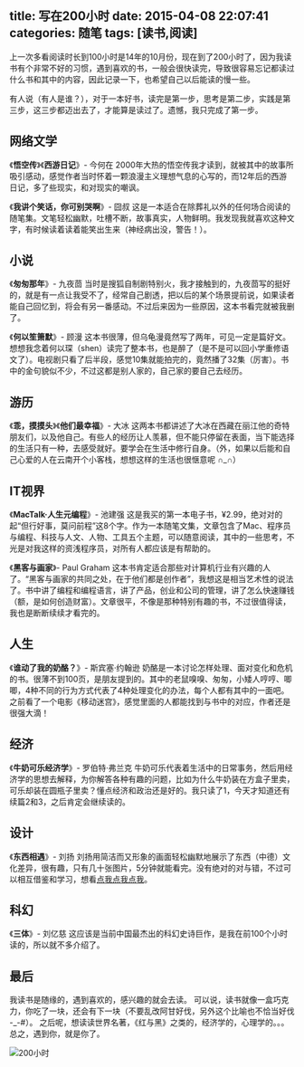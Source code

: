 title: 写在200小时
date: 2015-04-08 22:07:41
categories: 随笔
tags: [读书,阅读]
---
上一次多看阅读时长到100小时是14年的10月份，现在到了200小时了，因为我读书有个非常不好的习惯，遇到喜欢的书，一般会很快读完，导致很容易忘记都读过什么书和其中的内容，因此记录一下，也希望自己以后能读的慢一些。

有人说（有人是谁？），对于一本好书，读完是第一步，思考是第二步，实践是第三步，这三步都迈出去了，才能算是读过了。遗憾，我只完成了第一步。

## 网络文学
《**悟空传**》《**西游日记**》- 今何在
2000年大热的悟空传我才读到，就被其中的故事所吸引感动，感觉作者当时怀着一颗浪漫主义理想气息的心写的，而12年后的西游日记，多了些现实，和对现实的嘲讽。
<!-- more -->
《**我讲个笑话，你可别哭啊**》- 囧叔
这是一本适合在除葬礼以外的任何场合阅读的随笔集。文笔轻松幽默，吐槽不断，故事真实，人物鲜明。我发现我就喜欢这种文字，有时候读着读着能笑出生来（神经病出没，警告！）。

## 小说
《**匆匆那年**》- 九夜茴
当时是搜狐自制剧特别火，我才接触到的，九夜茴写的挺好的，就是有一点让我受不了，经常自己剧透，把以后的某个场景提前说，如果读者能自己回忆到，将会有另一番感动。不过后来因为一些原因，这本书看完就被我删了。

《**何以笙箫默**》- 顾漫
这本书很薄，但乌龟漫竟然写了两年，可见一定是篇好文。想想我念着何以琛（shen）读完了整本书，也是醉了（是不是可以回小学重修语文了）。电视剧只看了后半段，感觉10集就能拍完的，竟然播了32集（厉害）。书中的金句貌似不少，不过这都是别人家的，自己家的要自己去经历。

## 游历
《**乖，摸摸头**》《**他们最幸福**》- 大冰
这两本书都讲述了大冰在西藏在丽江他的奇特朋友们，以及他自己。有些人的经历让人羡慕，但不能只停留在表面，当下能选择的生活只有一种，去感受就好。要学会在生活中修行自身。（外，如果以后能和自己心爱的人在云南开个小客栈，想想这样的生活也很惬意呢 ∩_∩）

## IT视界
《**MacTalk·人生元编程**》- 池建强
这是我买的第一本电子书，¥2.99，绝对对的起“但行好事，莫问前程”这8个字。作为一本随笔文集，文章包含了Mac、程序员与编程、科技与人文、人物、工具五个主题，可以随意阅读，其中的一些思考，不光是对我这样的资浅程序员，对所有人都应该是有帮助的。

《**黑客与画家**》- Paul Graham
这本书肯定适合那些对计算机行业有兴趣的人了。“黑客与画家的共同之处，在于他们都是创作者”，我想这是相当艺术性的说法了。书中讲了编程和编程语言，讲了产品，创业和公司的管理，讲了怎么快速赚钱（额，是如何创造财富）。文章很平，不像是那种特别有趣的书，不过很值得读，我也是断断续续才看完的。

## 人生
《**谁动了我的奶酪？**》- 斯宾塞·约翰逊
奶酪是一本讨论怎样处理、面对变化和危机的书。很薄不到100页，是朋友提到的。其中的老鼠嗅嗅、匆匆，小矮人哼哼、唧唧，4种不同的行为方式代表了4种处理变化的办法，每个人都有其中的一面吧。之前看了一个电影《移动迷宫》，感觉里面的人都能找到与书中的对应，作者还是很强大滴！

## 经济
《**牛奶可乐经济学**》- 罗伯特·弗兰克
牛奶可乐代表着生活中的日常事务，然后用经济学的思想去解释，为你解答各种有趣的问题，比如为什么牛奶装在方盒子里卖，可乐却装在圆瓶子里卖？懂点经济和政治还是好的。我只读了1，今天才知道还有续篇2和3，之后肯定会继续读的。

## 设计
《**东西相遇**》- 刘扬
刘扬用简洁而又形象的画面轻松幽默地展示了东西（中德）文化差异，很有趣，只有几十张图片，5分钟就能看完。没有绝对的对与错，不过可以相互借鉴和学习，想看[点我][1][点我][2][点我][3]。

## 科幻
《**三体**》- 刘亿慈
这应该是当前中国最杰出的科幻史诗巨作，是我在前100个小时读的，所以就不多介绍了。

## 最后
我读书是随缘的，遇到喜欢的，感兴趣的就会去读。
可以说，读书就像一盒巧克力，你吃了一块，还会有下一块（不要乱改阿甘好伐，另外这个比喻也不恰当好伐 -_-#）。
之后呢，想读读世界名著，《红与黑》之类的，经济学的，心理学的。。。总之，遇到你，就是你了。

![200小时][4]


  [1]: http://pan.baidu.com/s/1hq1Uq8W
  [2]: http://pan.baidu.com/s/1hq1Uq8W
  [3]: http://pan.baidu.com/s/1hq1Uq8W
  [4]: /images/200-hours.png
